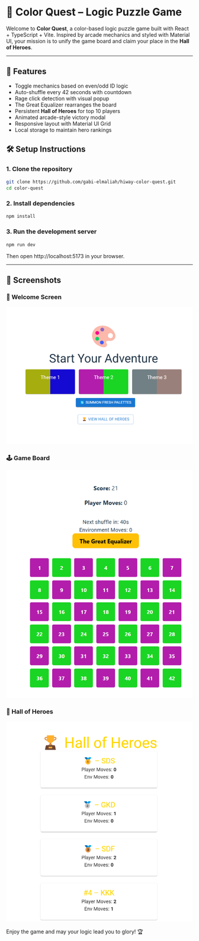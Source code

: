 # 🎨 Color Quest – Logic Puzzle Game

Welcome to **Color Quest**, a color-based logic puzzle game built with React + TypeScript + Vite. Inspired by arcade mechanics and styled with Material UI, your mission is to unify the game board and claim your place in the **Hall of Heroes**.

---

## 🚀 Features

- Toggle mechanics based on even/odd ID logic  
- Auto-shuffle every 42 seconds with countdown  
- Rage click detection with visual popup  
- The Great Equalizer rearranges the board  
- Persistent **Hall of Heroes** for top 10 players  
- Animated arcade-style victory modal  
- Responsive layout with Material UI Grid  
- Local storage to maintain hero rankings  

## 🛠️ Setup Instructions

### 1. Clone the repository

```bash
git clone https://github.com/gabi-elmaliah/hiway-color-quest.git
cd color-quest
```

### 2. Install dependencies

```bash
npm install
```

### 3. Run the development server

```bash
npm run dev
```

Then open http://localhost:5173 in your browser.

---

## 📸 Screenshots

### 🎨 Welcome Screen
![Welcome Screen](./public/Screenshot%202025-04-20%20180947.png)

### 🕹️ Game Board
![Game Screen](./public/Screenshot%202025-04-20%20181007.png)

### 👑 Hall of Heroes
![Hall of Heroes](./public/Screenshot%202025-04-20%20181035.png)

Enjoy the game and may your logic lead you to glory! 🏆
